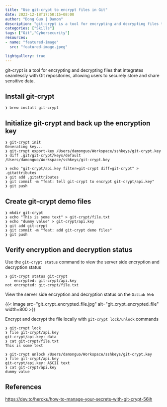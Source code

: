 ```yaml
---
title: "Use git-crypt to encrypt files in Git"
date: 2023-12-18T17:50:15+08:00
author: "Dong Guo | Damon"
description: "git-crypt is a tool for encrypting and decrypting files that integrates seamlessly with Git repositories, allowing users to securely store and share sensitive data."
categories: ["Skills"]
tags: ["Git","Cybersecurity"]
resources:
- name: "featured-image"
  src: "featured-image.jpeg"

lightgallery: true
---
```


git-crypt is a tool for encrypting and decrypting files that integrates seamlessly with Git repositories, allowing users to securely store and share sensitive data.

<!--more-->


## Install git-crypt

```plain
❯ brew install git-crypt
```

## Initialize git-crypt and back up the encryption key

```plain
❯ git-crypt init
Generating key...
❯ git-crypt export-key /Users/damonguo/Workspace/sshkeys/git-crypt.key
❯ diff .git/git-crypt/keys/default /Users/damonguo/Workspace/sshkeys/git-crypt.key

❯ echo "git-crypt/api.key filter=git-crypt diff=git-crypt" > .gitattributes
❯ git add .gitattributes
❯ git commit -m "feat: tell git-crypt to encrypt git-crypt/api.key"
❯ git push
```

## Create git-crypt demo files

```plain
❯ mkdir git-crypt
❯ echo "This is some text" > git-crypt/file.txt
❯ echo "dummy value" > git-crypt/api.key
❯ git add git-crypt
❯ git commit -m "feat: add git-crypt demo files"
❯ git push
```

## Verify encryption and decryption status

Use the `git-crypt status` command to view the server side encryption and decryption status

```plain
❯ git-crypt status git-crypt
    encrypted: git-crypt/api.key
not encrypted: git-crypt/file.txt
```

View the server side encryption and decryption status on the `GitLab Web`

{{< image src="git_crypt_encrypted_file.jpg" alt="git_crypt_encrypted_file" width=800 >}}

Encrypt and decrypt the file locally with `git-crypt lock/unlock` commands

```plain
❯ git-crypt lock
❯ file git-crypt/api.key
git-crypt/api.key: data
❯ cat git-crypt/file.txt
This is some text

❯ git-crypt unlock /Users/damonguo/Workspace/sshkeys/git-crypt.key
❯ file git-crypt/api.key
git-crypt/api.key: ASCII text
❯ cat git-crypt/api.key
dummy value
```

## References

https://dev.to/heroku/how-to-manage-your-secrets-with-git-crypt-56ih
